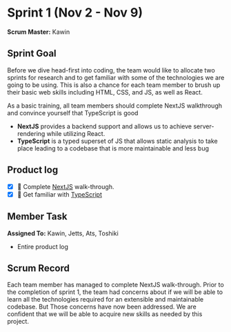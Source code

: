 # Sprint 1 (Nov 2 - Nov 9)

**Scrum Master:** Kawin

## Sprint Goal

Before we dive head-first into coding, the team would like to allocate two sprints for research and to get familiar with some of the technologies we are going to be using. This is also a chance for each team member to brush up their basic web skills including HTML, CSS, and JS, as well as React.

As a basic training, all team members should complete NextJS walkthrough and convince yourself that TypeScript is good

- **NextJS** provides a backend support and allows us to achieve server-rendering while utilizing React.
- **TypeScript** is a typed superset of JS that allows static analysis to take place leading to a codebase that is more maintainable and less bug

## Product log

- [x] 🚀 Complete [NextJS](https://nextjs.org/learn/basics/create-nextjs-app?utm_source=next-site&utm_medium=nav-cta&utm_campaign=next-website) walk-through.
- [x] 🚀 Get familiar with [TypeScript](https://www.typescriptlang.org)

## Member Task

**Assigned To:** Kawin, Jetts, Ats, Toshiki

- Entire product log

## Scrum Record

Each team member has managed to complete NextJS walk-through. Prior to the completion of sprint 1, the team had concerns about if we will be able to learn all the technologies required for an extensible and maintainable codebase. But Those concerns have now been addressed. We are confident that we will be able to acquire new skills as needed by this project.
